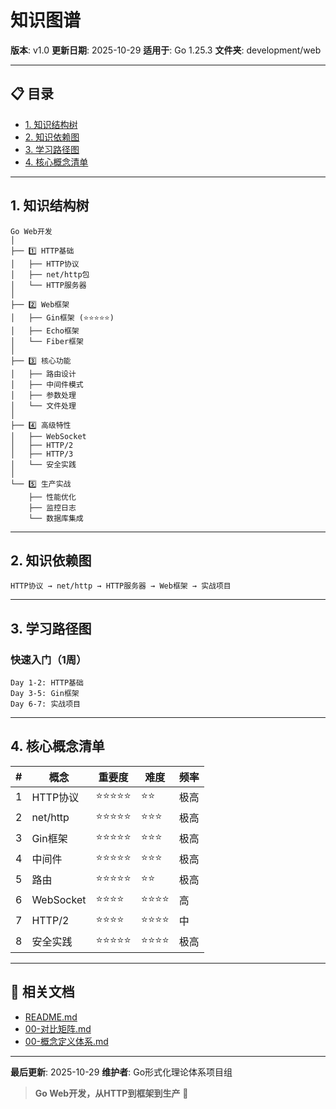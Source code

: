 # 知识图谱

**版本**: v1.0
**更新日期**: 2025-10-29
**适用于**: Go 1.25.3
**文件夹**: development/web

---

## 📋 目录

- [1. 知识结构树](#1-知识结构树)
- [2. 知识依赖图](#2-知识依赖图)
- [3. 学习路径图](#3-学习路径图)
- [4. 核心概念清单](#4-核心概念清单)

---

## 1. 知识结构树

```text
Go Web开发
│
├── 1️⃣ HTTP基础
│   ├── HTTP协议
│   ├── net/http包
│   └── HTTP服务器
│
├── 2️⃣ Web框架
│   ├── Gin框架 (⭐⭐⭐⭐⭐)
│   ├── Echo框架
│   └── Fiber框架
│
├── 3️⃣ 核心功能
│   ├── 路由设计
│   ├── 中间件模式
│   ├── 参数处理
│   └── 文件处理
│
├── 4️⃣ 高级特性
│   ├── WebSocket
│   ├── HTTP/2
│   ├── HTTP/3
│   └── 安全实践
│
└── 5️⃣ 生产实战
    ├── 性能优化
    ├── 监控日志
    └── 数据库集成
```

---

## 2. 知识依赖图

```text
HTTP协议 → net/http → HTTP服务器 → Web框架 → 实战项目
```

---

## 3. 学习路径图

### 快速入门（1周）

```text
Day 1-2: HTTP基础
Day 3-5: Gin框架
Day 6-7: 实战项目
```

---

## 4. 核心概念清单

| # | 概念 | 重要度 | 难度 | 频率 |
|---|------|--------|------|------|
| 1 | HTTP协议 | ⭐⭐⭐⭐⭐ | ⭐⭐ | 极高 |
| 2 | net/http | ⭐⭐⭐⭐⭐ | ⭐⭐⭐ | 极高 |
| 3 | Gin框架 | ⭐⭐⭐⭐⭐ | ⭐⭐⭐ | 极高 |
| 4 | 中间件 | ⭐⭐⭐⭐⭐ | ⭐⭐⭐ | 极高 |
| 5 | 路由 | ⭐⭐⭐⭐⭐ | ⭐⭐ | 极高 |
| 6 | WebSocket | ⭐⭐⭐⭐ | ⭐⭐⭐⭐ | 高 |
| 7 | HTTP/2 | ⭐⭐⭐⭐ | ⭐⭐⭐⭐ | 中 |
| 8 | 安全实践 | ⭐⭐⭐⭐⭐ | ⭐⭐⭐⭐ | 极高 |

---

## 🔗 相关文档

- [README.md](./README.md)
- [00-对比矩阵.md](./00-对比矩阵.md)
- [00-概念定义体系.md](./00-概念定义体系.md)

---

**最后更新**: 2025-10-29
**维护者**: Go形式化理论体系项目组

> **Go Web开发，从HTTP到框架到生产** 🚀

